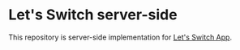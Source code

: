 # Let's Switch server-side

This repository is server-side implementation for [Let's Switch App](https://github.com/YIshihara11201/Lets_Switch).
